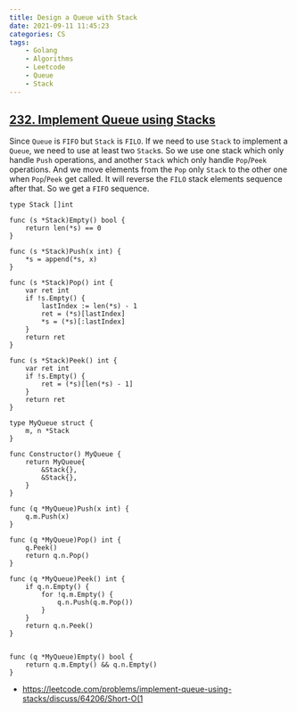 ```yaml
---
title: Design a Queue with Stack
date: 2021-09-11 11:45:23
categories: CS
tags:
    - Golang
    - Algorithms
    - Leetcode
    - Queue
    - Stack
---
```


## [232. Implement Queue using Stacks](https://leetcode.com/problems/implement-queue-using-stacks/)

Since `Queue` is `FIFO` but `Stack` is `FILO`. If we need to use `Stack` to implement a `Queue`, we need to use at least two `Stack`s. So we use one stack which only handle `Push` operations, and another `Stack` which only handle `Pop`/`Peek` operations. And we move elements from the `Pop` only `Stack` to the other one when `Pop`/`Peek` get called. It will reverse the `FILO` stack elements sequence after that. So we get a `FIFO` sequence.

```golang
type Stack []int

func (s *Stack)Empty() bool {
    return len(*s) == 0
}

func (s *Stack)Push(x int) {
    *s = append(*s, x)
}

func (s *Stack)Pop() int {
    var ret int
    if !s.Empty() {
        lastIndex := len(*s) - 1
        ret = (*s)[lastIndex]
        *s = (*s)[:lastIndex]
    }
    return ret
}

func (s *Stack)Peek() int {
    var ret int
    if !s.Empty() {
        ret = (*s)[len(*s) - 1]
    }
    return ret
}

type MyQueue struct {
    m, n *Stack
}

func Constructor() MyQueue {
    return MyQueue{
        &Stack{},
        &Stack{},
    }
}

func (q *MyQueue)Push(x int) {
    q.m.Push(x)
}

func (q *MyQueue)Pop() int {
    q.Peek()
    return q.n.Pop()
}

func (q *MyQueue)Peek() int {
    if q.n.Empty() {
        for !q.m.Empty() {
            q.n.Push(q.m.Pop())
        }
    }
    return q.n.Peek()
}


func (q *MyQueue)Empty() bool {
    return q.m.Empty() && q.n.Empty()
}

```

* https://leetcode.com/problems/implement-queue-using-stacks/discuss/64206/Short-O(1